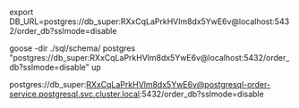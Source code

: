 export DB_URL=postgres://db_super:RXxCqLaPrkHVlm8dx5YwE6v@localhost:5432/order_db?sslmode=disable

goose -dir ./sql/schema/ postgres "postgres://db_super:RXxCqLaPrkHVlm8dx5YwE6v@localhost:5432/order_db?sslmode=disable" up 

postgres://db_super:RXxCqLaPrkHVlm8dx5YwE6v@postgresql-order-service.postgresql.svc.cluster.local:5432/order_db?sslmode=disable